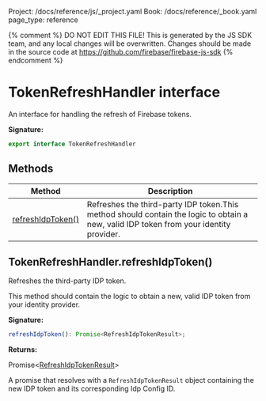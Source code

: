 Project: /docs/reference/js/_project.yaml
Book: /docs/reference/_book.yaml
page_type: reference

{% comment %}
DO NOT EDIT THIS FILE!
This is generated by the JS SDK team, and any local changes will be
overwritten. Changes should be made in the source code at
https://github.com/firebase/firebase-js-sdk
{% endcomment %}

# TokenRefreshHandler interface
An interface for handling the refresh of Firebase tokens.

<b>Signature:</b>

```typescript
export interface TokenRefreshHandler 
```

## Methods

|  Method | Description |
|  --- | --- |
|  [refreshIdpToken()](./auth.tokenrefreshhandler.md#tokenrefreshhandlerrefreshidptoken) | Refreshes the third-party IDP token.<!-- -->This method should contain the logic to obtain a new, valid IDP token from your identity provider. |

## TokenRefreshHandler.refreshIdpToken()

Refreshes the third-party IDP token.

This method should contain the logic to obtain a new, valid IDP token from your identity provider.

<b>Signature:</b>

```typescript
refreshIdpToken(): Promise<RefreshIdpTokenResult>;
```
<b>Returns:</b>

Promise&lt;[RefreshIdpTokenResult](./auth.refreshidptokenresult.md#refreshidptokenresult_interface)<!-- -->&gt;

A promise that resolves with a `RefreshIdpTokenResult` object containing the new IDP token and its corresponding Idp Config ID.

